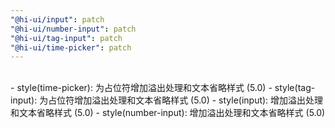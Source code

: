 ```yaml
---
"@hi-ui/input": patch
"@hi-ui/number-input": patch
"@hi-ui/tag-input": patch
"@hi-ui/time-picker": patch
---
```


<br>
- style(time-picker): 为占位符增加溢出处理和文本省略样式 (5.0)
- style(tag-input): 为占位符增加溢出处理和文本省略样式 (5.0)
- style(input): 增加溢出处理和文本省略样式 (5.0)
- style(number-input): 增加溢出处理和文本省略样式 (5.0)
